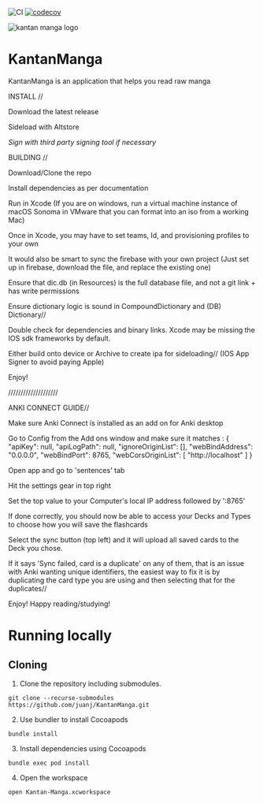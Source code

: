 ![CI](https://github.com/juanj/KantanManga/workflows/CI/badge.svg?branch=development)
[![codecov](https://codecov.io/gh/juanj/KantanManga/branch/development/graph/badge.svg)](https://codecov.io/gh/juanj/KantanManga)


![kantan manga logo](/img/repo-header.png)

# KantanManga
KantanManga is an application that helps you read raw manga


INSTALL //

Download the latest release

Sideload with Altstore

*Sign with third party signing tool if necessary*



BUILDING //

Download/Clone the repo

Install dependencies as per documentation

Run in Xcode (If you are on windows, run a virtual machine instance of macOS Sonoma in VMware that you can format into an iso from a working Mac)

Once in Xcode, you may have to set teams, Id, and provisioning profiles to your own

It would also be smart to sync the firebase with your own project (Just set up in firebase, download the file, and replace the existing one)

Ensure that dic.db (in Resources) is the full database file, and not a git link + has write permissions

Ensure dictionary logic is sound in CompoundDictionary and (DB) Dictionary//

Double check for dependencies and binary links. Xcode may be missing the IOS sdk frameworks by default.

Either build onto device or Archive to create ipa for sideloading// (IOS App Signer to avoid paying Apple)

Enjoy!

////////////////////


ANKI CONNECT GUIDE//

Make sure Anki Connect is installed as an add on for Anki desktop

Go to Config from the Add ons window and make sure it matches : 
{
    "apiKey": null,
    "apiLogPath": null,
    "ignoreOriginList": [],
    "webBindAddress": "0.0.0.0",
    "webBindPort": 8765,
    "webCorsOriginList": [
        "http://localhost"
    ]
}


Open app and go to 'sentences' tab

Hit the settings gear in top right

Set the top value to your Computer's local IP address followed by ':8765'

If done correctly, you should now be able to access your Decks and Types to choose how you will save the flashcards

Select the sync button (top left) and it will upload all saved cards to the Deck you chose.

If it says 'Sync failed, card is a duplicate' on any of them, that is an issue with Anki wanting unique identifiers, the easiest way to fix it is by duplicating the card type you are using and then selecting that for the duplicates//

Enjoy! Happy reading/studying!



# Running locally

## Cloning
1. Clone the repository including submodules.
```
git clone --recurse-submodules https://github.com/juanj/KantanManga.git
```
2. Use bundler to install Cocoapods
```
bundle install
```
3. Install dependencies using Cocoapods
```
bundle exec pod install
```
4. Open the workspace
```
open Kantan-Manga.xcworkspace
```
